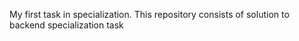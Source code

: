 My first task in specialization. This repository consists of solution to backend specialization task
